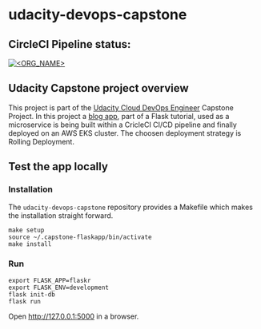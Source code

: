 # udacity-devops-capstone

## CircleCI Pipeline status:
[![<ORG_NAME>](https://circleci.com/gh/Phermann91/udacity-devops-capstone.svg?style=svg)](https://circleci.com/pipelines/gh/Phermann91/udacity-devops-capstone)


## Udacity Capstone project overview

This project is part of the [Udacity Cloud DevOps Engineer](https://www.udacity.com/course/cloud-dev-ops-nanodegree--nd9991) Capstone Project. In this project a [blog app](https://flask.palletsprojects.com/tutorial/), part of a Flask tutorial, used as a microservice is being built within a CricleCI CI/CD pipeline and finally deployed on an AWS EKS cluster. The choosen deployment strategy is Rolling Deployment.

## Test the app locally

### Installation

The `udacity-devops-capstone` repository provides a Makefile which makes the installation straight forward.

```
make setup
source ~/.capstone-flaskapp/bin/activate
make install
```

### Run

```
export FLASK_APP=flaskr
export FLASK_ENV=development
flask init-db
flask run
```

Open http://127.0.0.1:5000 in a browser.


